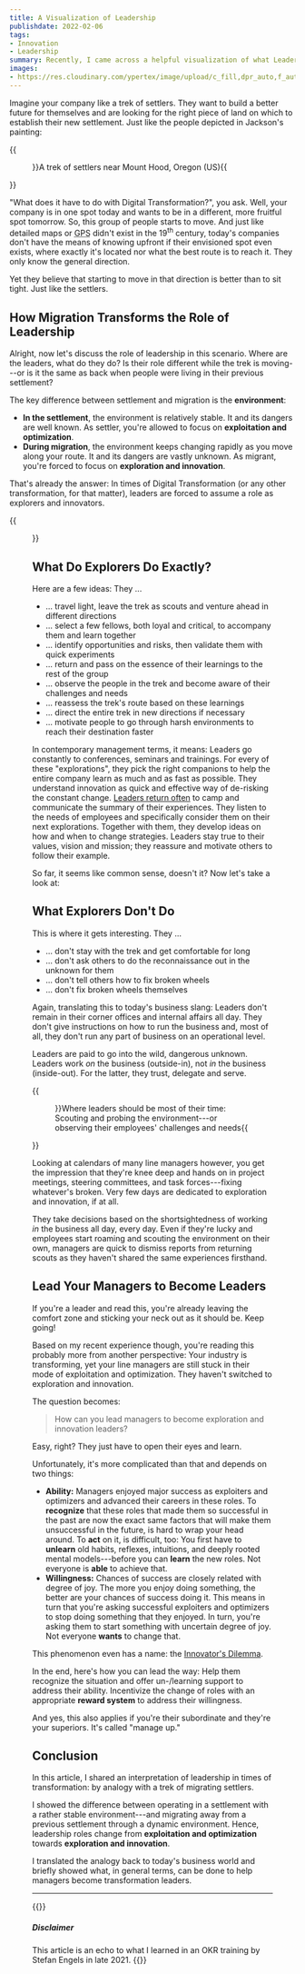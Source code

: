 ```yaml
---
title: A Visualization of Leadership
publishdate: 2022-02-06
tags:
- Innovation
- Leadership
summary: Recently, I came across a helpful visualization of what Leadership means in times of Digital Transformation. Let me show you.
images:
- https://res.cloudinary.com/ypertex/image/upload/c_fill,dpr_auto,f_auto,g_auto,h_630,q_auto,w_1200/76c0b80e-3193-4011-ac26-66735a30c9f4
---
```


Imagine your company like a trek of settlers. They want to build a better future for themselves and are looking for the right piece of land on which to establish their new settlement. Just like the people depicted in Jackson's painting:

{{<figure src="76c0b80e-3193-4011-ac26-66735a30c9f4" cite="Barlow Cutoff by W. H. Jackson, ca. 1865">}}A trek of settlers near Mount Hood, Oregon (US){{</figure>}}

"What does it have to do with Digital Transformation?", you ask. Well, your company is in one spot today and wants to be in a different, more fruitful spot tomorrow. So, this group of people starts to move. And just like detailed maps or <abbr title="Global Positioning System">GPS</abbr> didn't exist in the 19<sup>th</sup> century, today's companies don't have the means of knowing upfront if their envisioned spot even exists, where exactly it's located nor what the best route is to reach it. They only know the general direction.

Yet they believe that starting to move in that direction is better than to sit tight. Just like the settlers.

## How Migration Transforms the Role of Leadership

Alright, now let's discuss the role of leadership in this scenario. Where are the leaders, what do they do? Is their role different while the trek is moving---or is it the same as back when people were living in their previous settlement?

The key difference between settlement and migration is the **environment**:

* **In the settlement**, the environment is relatively stable. It and its dangers are well known. As settler, you're allowed to focus on **exploitation and optimization**.
* **During migration**, the environment keeps changing rapidly as you move along your route. It and its dangers are vastly unknown. As migrant, you're forced to focus on **exploration and innovation**.

That's already the answer: In times of Digital Transformation (or any other transformation, for that matter), leaders are forced to assume a role as explorers and innovators.

{{<figure src="0dee2a7d-e21d-4fb4-92a9-ee8aa9a5dc24" />}}

## What Do Explorers Do Exactly?

Here are a few ideas: They ...

* ... travel light, leave the trek as scouts and venture ahead in different directions
* ... select a few fellows, both loyal and critical, to accompany them and learn together
* ... identify opportunities and risks, then validate them with quick experiments
* ... return and pass on the essence of their learnings to the rest of the group
* ... observe the people in the trek and become aware of their challenges and needs
* ... reassess the trek's route based on these learnings
* ... direct the entire trek in new directions if necessary
* ... motivate people to go through harsh environments to reach their destination faster

In contemporary management terms, it means: Leaders go constantly to conferences, seminars and trainings. For every of these "explorations", they pick the right companions to help the entire company learn as much and as fast as possible. They understand innovation as quick and effective way of de-risking the constant change. [Leaders return often](/articles/accelerate-your-team-by-repeating-yourself/) to camp and communicate the summary of their experiences. They listen to the needs of employees and specifically consider them on their next explorations. Together with them, they develop ideas on how and when to change strategies. Leaders stay true to their values, vision and mission; they reassure and motivate others to follow their example.

So far, it seems like common sense, doesn't it? Now let's take a look at:

## What Explorers Don't Do

This is where it gets interesting. They ...

* ... don't stay with the trek and get comfortable for long
* ... don't ask others to do the reconnaissance out in the unknown for them
* ... don't tell others how to fix broken wheels
* ... don't fix broken wheels themselves

Again, translating this to today's business slang: Leaders don't remain in their corner offices and internal affairs all day. They don't give instructions on how to run the business and, most of all, they don't run any part of business on an operational level.

Leaders are paid to go into the wild, dangerous unknown. Leaders work *on* the business (outside-in), not *in* the business (inside-out). For the latter, they trust, delegate and serve.

{{<figure src="b6941f0f-bc38-4540-a530-bec2b844905a">}}Where leaders should be most of their time: Scouting and probing the environment---or observing their employees' challenges and needs{{</figure>}}

Looking at calendars of many line managers however, you get the impression that they're knee deep and hands on in project meetings, steering committees, and task forces---fixing whatever's broken. Very few days are dedicated to exploration and innovation, if at all.

They take decisions based on the shortsightedness of working *in* the business all day, every day. Even if they're lucky and employees start roaming and scouting the environment on their own, managers are quick to dismiss reports from returning scouts as they haven't shared the same experiences firsthand.

## Lead Your Managers to Become Leaders

If you're a leader and read this, you're already leaving the comfort zone and sticking your neck out as it should be. Keep going!

Based on my recent experience though, you're reading this probably more from another perspective: Your industry is transforming, yet your line managers are still stuck in their mode of exploitation and optimization. They haven't switched to exploration and innovation.

The question becomes:

> How can you lead managers to become exploration and innovation leaders?

Easy, right? They just have to open their eyes and learn.

Unfortunately, it's more complicated than that and depends on two things:

* **Ability:** Managers enjoyed major success as exploiters and optimizers and advanced their careers in these roles. To **recognize** that these roles that made them so successful in the past are now the exact same factors that will make them unsuccessful in the future, is hard to wrap your head around. To **act** on it, is difficult, too: You first have to **unlearn** old habits, reflexes, intuitions, and deeply rooted mental models---before you can **learn** the new roles. Not everyone is **able** to achieve that.
* **Willingness:** Chances of success are closely related with degree of joy. The more you enjoy doing something, the better are your chances of success doing it. This means in turn that you're asking successful exploiters and optimizers to stop doing something that they enjoyed. In turn, you're asking them to start something with uncertain degree of joy. Not everyone **wants** to change that.

This phenomenon even has a name: the [Innovator's Dilemma](https://en.wikipedia.org/wiki/The_Innovator's_Dilemma).

In the end, here's how you can lead the way: Help them recognize the situation and offer un-/learning support to address their ability. Incentivize the change of roles with an appropriate **reward system** to address their willingness.

And yes, this also applies if you're their subordinate and they're your superiors. It's called "manage up."

## Conclusion

In this article, I shared an interpretation of leadership in times of transformation: by analogy with a trek of migrating settlers.

I showed the difference between operating in a settlement with a rather stable environment---and migrating away from a previous settlement through a dynamic environment. Hence, leadership roles change from **exploitation and optimization** towards **exploration and innovation**.

I translated the analogy back to today's business world and briefly showed what, in general terms, can be done to help managers become transformation leaders.

---

{{<note class="alert alert-secondary">}}
##### <i class="las la-balance-scale-left"></i> Disclaimer
This article is an echo to what I learned in an OKR training by Stefan Engels in late 2021.
{{</note>}}
